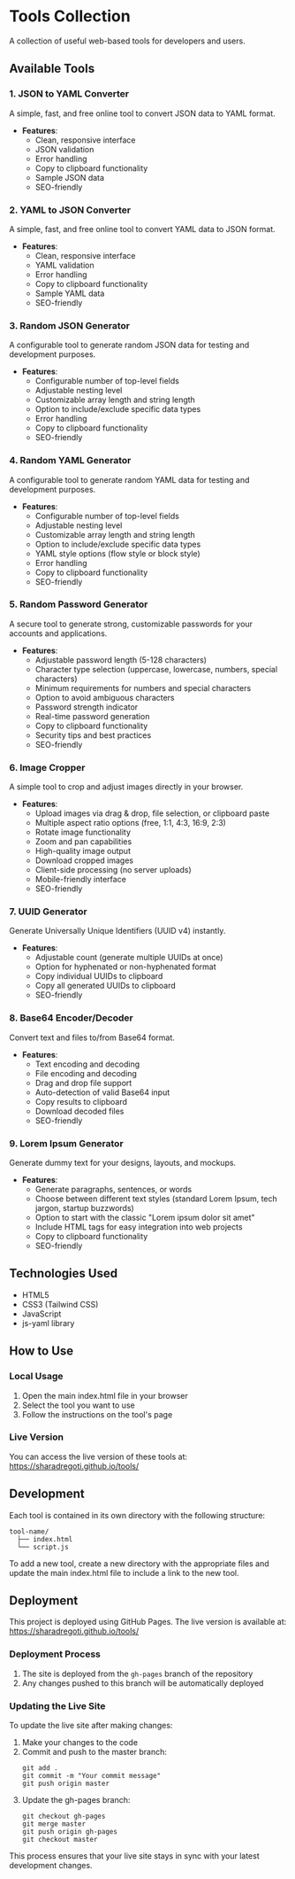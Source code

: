 # Tools Collection

A collection of useful web-based tools for developers and users.

## Available Tools

### 1. JSON to YAML Converter

A simple, fast, and free online tool to convert JSON data to YAML format.

- **Features**:
  - Clean, responsive interface
  - JSON validation
  - Error handling
  - Copy to clipboard functionality
  - Sample JSON data
  - SEO-friendly

### 2. YAML to JSON Converter

A simple, fast, and free online tool to convert YAML data to JSON format.

- **Features**:
  - Clean, responsive interface
  - YAML validation
  - Error handling
  - Copy to clipboard functionality
  - Sample YAML data
  - SEO-friendly

### 3. Random JSON Generator

A configurable tool to generate random JSON data for testing and development purposes.

- **Features**:
  - Configurable number of top-level fields
  - Adjustable nesting level
  - Customizable array length and string length
  - Option to include/exclude specific data types
  - Error handling
  - Copy to clipboard functionality
  - SEO-friendly

### 4. Random YAML Generator

A configurable tool to generate random YAML data for testing and development purposes.

- **Features**:
  - Configurable number of top-level fields
  - Adjustable nesting level
  - Customizable array length and string length
  - Option to include/exclude specific data types
  - YAML style options (flow style or block style)
  - Error handling
  - Copy to clipboard functionality
  - SEO-friendly

### 5. Random Password Generator

A secure tool to generate strong, customizable passwords for your accounts and applications.

- **Features**:
  - Adjustable password length (5-128 characters)
  - Character type selection (uppercase, lowercase, numbers, special characters)
  - Minimum requirements for numbers and special characters
  - Option to avoid ambiguous characters
  - Password strength indicator
  - Real-time password generation
  - Copy to clipboard functionality
  - Security tips and best practices
  - SEO-friendly

### 6. Image Cropper

A simple tool to crop and adjust images directly in your browser.

- **Features**:
  - Upload images via drag & drop, file selection, or clipboard paste
  - Multiple aspect ratio options (free, 1:1, 4:3, 16:9, 2:3)
  - Rotate image functionality
  - Zoom and pan capabilities
  - High-quality image output
  - Download cropped images
  - Client-side processing (no server uploads)
  - Mobile-friendly interface
  - SEO-friendly

### 7. UUID Generator

Generate Universally Unique Identifiers (UUID v4) instantly.

- **Features**:
  - Adjustable count (generate multiple UUIDs at once)
  - Option for hyphenated or non-hyphenated format
  - Copy individual UUIDs to clipboard
  - Copy all generated UUIDs to clipboard
  - SEO-friendly

### 8. Base64 Encoder/Decoder

Convert text and files to/from Base64 format.

- **Features**:
  - Text encoding and decoding
  - File encoding and decoding
  - Drag and drop file support
  - Auto-detection of valid Base64 input
  - Copy results to clipboard
  - Download decoded files
  - SEO-friendly

### 9. Lorem Ipsum Generator

Generate dummy text for your designs, layouts, and mockups.

- **Features**:
  - Generate paragraphs, sentences, or words
  - Choose between different text styles (standard Lorem Ipsum, tech jargon, startup buzzwords)
  - Option to start with the classic "Lorem ipsum dolor sit amet"
  - Include HTML tags for easy integration into web projects
  - Copy to clipboard functionality
  - SEO-friendly

## Technologies Used

- HTML5
- CSS3 (Tailwind CSS)
- JavaScript
- js-yaml library

## How to Use

### Local Usage
1. Open the main index.html file in your browser
2. Select the tool you want to use
3. Follow the instructions on the tool's page

### Live Version
You can access the live version of these tools at:
https://sharadregoti.github.io/tools/

## Development

Each tool is contained in its own directory with the following structure:

```
tool-name/
  ├── index.html
  └── script.js
```

To add a new tool, create a new directory with the appropriate files and update the main index.html file to include a link to the new tool.

## Deployment

This project is deployed using GitHub Pages. The live version is available at:
https://sharadregoti.github.io/tools/

### Deployment Process

1. The site is deployed from the `gh-pages` branch of the repository
2. Any changes pushed to this branch will be automatically deployed

### Updating the Live Site

To update the live site after making changes:

1. Make your changes to the code
2. Commit and push to the master branch:
   ```
   git add .
   git commit -m "Your commit message"
   git push origin master
   ```
3. Update the gh-pages branch:
   ```
   git checkout gh-pages
   git merge master
   git push origin gh-pages
   git checkout master
   ```

This process ensures that your live site stays in sync with your latest development changes.
